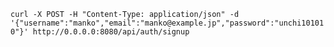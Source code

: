 `curl -X POST -H "Content-Type: application/json" -d '{"username":"manko","email":"manko@example.jp","password":"unchi101010"}' http://0.0.0.0:8080/api/auth/signup`

